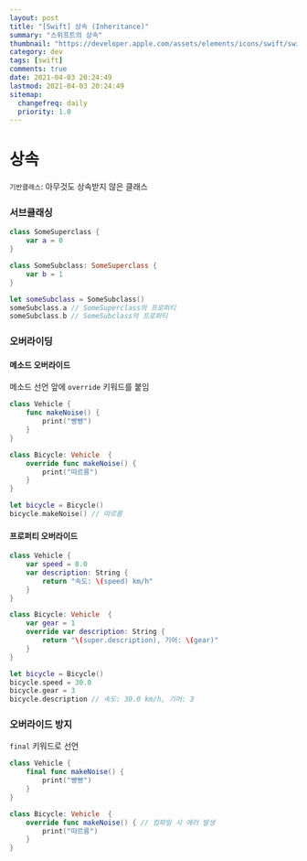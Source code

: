 ```yaml
---
layout: post
title: "[Swift] 상속 (Inheritance)"
summary: "스위프트의 상속"
thumbnail: "https://developer.apple.com/assets/elements/icons/swift/swift-256x256.png"
category: dev
tags: [swift]
comments: true
date: 2021-04-03 20:24:49
lastmod: 2021-04-03 20:24:49
sitemap: 
  changefreq: daily
  priority: 1.0
---
```

# 상속

`기반클래스`: 아무것도 상속받지 않은 클래스

### 서브클래싱

```swift
class SomeSuperclass {
	var a = 0
}

class SomeSubclass: SomeSuperclass {
	var b = 1
}

let someSubclass = SomeSubclass()
someSubclass.a // SomeSuperclass의 프로퍼티
someSubclass.b // SomeSubclass의 프로퍼티
```

### 오버라이딩

#### 메소드 오버라이드

메소드 선언 앞에 `override` 키워드를 붙임
```swift
class Vehicle {
	func makeNoise() {
		print("빵빵")
	}
}

class Bicycle: Vehicle  {
	override func makeNoise() {
		print("따르릉")
	}
}

let bicycle = Bicycle()
bicycle.makeNoise() // 따르릉
```

#### 프로퍼티 오버라이드

```swift
class Vehicle {
	var speed = 0.0
	var description: String {
		return "속도: \(speed) km/h"
	}
}

class Bicycle: Vehicle  {
	var gear = 1
	override var description: String {
		return "\(super.description), 기어: \(gear)"
	}
}

let bicycle = Bicycle()
bicycle.speed = 30.0
bicycle.gear = 3
bicycle.description // 속도: 30.0 km/h, 기어: 3
```
### 오버라이드 방지

`final` 키워드로 선언

```swift
class Vehicle {
	final func makeNoise() {
		print("빵빵")
	}
}

class Bicycle: Vehicle  {
	override func makeNoise() { // 컴파일 시 에러 발생
		print("따르릉")
	}
}
```